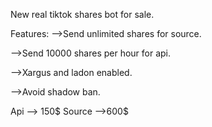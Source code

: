 New real tiktok shares bot for sale.

Features:
-->Send unlimited shares for source.

-->Send 10000 shares per hour for api.

-->Xargus and ladon enabled.

-->Avoid shadow ban.

Api --> 150$ Source -->600$

